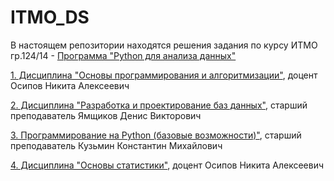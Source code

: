 # ITMO_DS

В настоящем репозитории находятся решения задания по курсу ИТМО 
гр.124/14 - [Программа "Python для анализа данных"](https://github.com/AndreyPovaliy/ITMO_DS/tree/main)

[1. Дисциплина "Основы программирования и алгоритмизации"](https://github.com/AndreyPovaliy/ITMO_DS/tree/main/01_programming_basics/01_programming_basics.md), доцент Осипов Никита Алексеевич

[2. Дисциплина "Разработка и проектирование баз данных"](https://github.com/AndreyPovaliy/ITMO_DS/tree/main/02_db_development/02_db_development.md), старший преподаватель Ямщиков Денис Викторович

[3. Программирование на Python (базовые возможности)"](https://github.com/AndreyPovaliy/ITMO_DS/tree/main/03_python_basic/03_python_basic.md), старший преподаватель Кузьмин Константин Михайлович

[4. Дисциплина "Основы статистики"](https://github.com/AndreyPovaliy/ITMO_DS/tree/main/04_basic_statistic/04_basic_statistic.md), доцент Осипов Никита Алексеевич